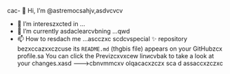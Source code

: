 cac- 👋 Hi, I’m @astremocsahjv,asdvcvcv
- 👀 I’m intereszxcted in ...
- 🌱 I’m currently asdaclearcvbning ...qwd
- 📫 How to resdach me ...ascczxc
scdcvspecial ✨ repository bezxccazxxczcuse its `README.md` (thgbis file) appears on your GitHubzcx profile.sa
You can click the Previzcxvxcew linиcvbаk to take a look at your changes.xasd
--->cbnvmmcxv
olqacacxzczx
sca
d
assaccxzczxc

